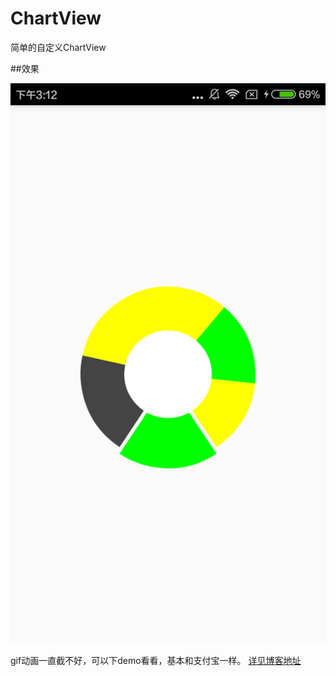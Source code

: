 # ChartView
简单的自定义ChartView

##效果

![效果图](chartview.png)

gif动画一直截不好，可以下demo看看，基本和支付宝一样。
[详见博客地址](http://jandzy.com/2016/09/13/%E4%BB%BF%E6%94%AF%E4%BB%98%E5%AE%9Dchartview/)
